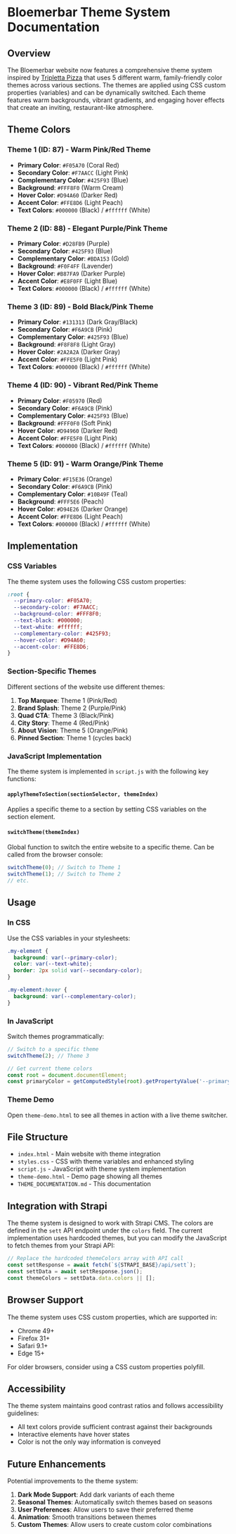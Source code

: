 # Bloemerbar Theme System Documentation

## Overview

The Bloemerbar website now features a comprehensive theme system inspired by [Tripletta Pizza](https://www.triplettapizza.com/) that uses 5 different warm, family-friendly color themes across various sections. The themes are applied using CSS custom properties (variables) and can be dynamically switched. Each theme features warm backgrounds, vibrant gradients, and engaging hover effects that create an inviting, restaurant-like atmosphere.

## Theme Colors

### Theme 1 (ID: 87) - Warm Pink/Red Theme
- **Primary Color**: `#F05A70` (Coral Red)
- **Secondary Color**: `#F7AACC` (Light Pink)
- **Complementary Color**: `#425F93` (Blue)
- **Background**: `#FFF8F0` (Warm Cream)
- **Hover Color**: `#D94A60` (Darker Red)
- **Accent Color**: `#FFE8D6` (Light Peach)
- **Text Colors**: `#000000` (Black) / `#ffffff` (White)

### Theme 2 (ID: 88) - Elegant Purple/Pink Theme
- **Primary Color**: `#D28FB9` (Purple)
- **Secondary Color**: `#425F93` (Blue)
- **Complementary Color**: `#BDA153` (Gold)
- **Background**: `#F0F4FF` (Lavender)
- **Hover Color**: `#B87FA9` (Darker Purple)
- **Accent Color**: `#E8F0FF` (Light Blue)
- **Text Colors**: `#000000` (Black) / `#ffffff` (White)

### Theme 3 (ID: 89) - Bold Black/Pink Theme
- **Primary Color**: `#131313` (Dark Gray/Black)
- **Secondary Color**: `#F6A9CB` (Pink)
- **Complementary Color**: `#425F93` (Blue)
- **Background**: `#F8F8F8` (Light Gray)
- **Hover Color**: `#2A2A2A` (Darker Gray)
- **Accent Color**: `#FFE5F0` (Light Pink)
- **Text Colors**: `#000000` (Black) / `#ffffff` (White)

### Theme 4 (ID: 90) - Vibrant Red/Pink Theme
- **Primary Color**: `#F05970` (Red)
- **Secondary Color**: `#F6A9CB` (Pink)
- **Complementary Color**: `#425F93` (Blue)
- **Background**: `#FFF0F0` (Soft Pink)
- **Hover Color**: `#D94960` (Darker Red)
- **Accent Color**: `#FFE5F0` (Light Pink)
- **Text Colors**: `#000000` (Black) / `#ffffff` (White)

### Theme 5 (ID: 91) - Warm Orange/Pink Theme
- **Primary Color**: `#F15E36` (Orange)
- **Secondary Color**: `#F6A9CB` (Pink)
- **Complementary Color**: `#10B49F` (Teal)
- **Background**: `#FFF5E6` (Peach)
- **Hover Color**: `#D94E26` (Darker Orange)
- **Accent Color**: `#FFE8D6` (Light Peach)
- **Text Colors**: `#000000` (Black) / `#ffffff` (White)

## Implementation

### CSS Variables

The theme system uses the following CSS custom properties:

```css
:root {
  --primary-color: #F05A70;
  --secondary-color: #F7AACC;
  --background-color: #FFF8F0;
  --text-black: #000000;
  --text-white: #ffffff;
  --complementary-color: #425F93;
  --hover-color: #D94A60;
  --accent-color: #FFE8D6;
}
```

### Section-Specific Themes

Different sections of the website use different themes:

1. **Top Marquee**: Theme 1 (Pink/Red)
2. **Brand Splash**: Theme 2 (Purple/Pink)
3. **Quad CTA**: Theme 3 (Black/Pink)
4. **City Story**: Theme 4 (Red/Pink)
5. **About Vision**: Theme 5 (Orange/Pink)
6. **Pinned Section**: Theme 1 (cycles back)

### JavaScript Implementation

The theme system is implemented in `script.js` with the following key functions:

#### `applyThemeToSection(sectionSelector, themeIndex)`
Applies a specific theme to a section by setting CSS variables on the section element.

#### `switchTheme(themeIndex)`
Global function to switch the entire website to a specific theme. Can be called from the browser console:
```javascript
switchTheme(0); // Switch to Theme 1
switchTheme(1); // Switch to Theme 2
// etc.
```

## Usage

### In CSS
Use the CSS variables in your stylesheets:

```css
.my-element {
  background: var(--primary-color);
  color: var(--text-white);
  border: 2px solid var(--secondary-color);
}

.my-element:hover {
  background: var(--complementary-color);
}
```

### In JavaScript
Switch themes programmatically:

```javascript
// Switch to a specific theme
switchTheme(2); // Theme 3

// Get current theme colors
const root = document.documentElement;
const primaryColor = getComputedStyle(root).getPropertyValue('--primary-color');
```

### Theme Demo
Open `theme-demo.html` to see all themes in action with a live theme switcher.

## File Structure

- `index.html` - Main website with theme integration
- `styles.css` - CSS with theme variables and enhanced styling
- `script.js` - JavaScript with theme system implementation
- `theme-demo.html` - Demo page showing all themes
- `THEME_DOCUMENTATION.md` - This documentation

## Integration with Strapi

The theme system is designed to work with Strapi CMS. The colors are defined in the `sett` API endpoint under the `colors` field. The current implementation uses hardcoded themes, but you can modify the JavaScript to fetch themes from your Strapi API:

```javascript
// Replace the hardcoded themeColors array with API call
const settResponse = await fetch(`${STRAPI_BASE}/api/sett`);
const settData = await settResponse.json();
const themeColors = settData.data.colors || [];
```

## Browser Support

The theme system uses CSS custom properties, which are supported in:
- Chrome 49+
- Firefox 31+
- Safari 9.1+
- Edge 15+

For older browsers, consider using a CSS custom properties polyfill.

## Accessibility

The theme system maintains good contrast ratios and follows accessibility guidelines:
- All text colors provide sufficient contrast against their backgrounds
- Interactive elements have hover states
- Color is not the only way information is conveyed

## Future Enhancements

Potential improvements to the theme system:
1. **Dark Mode Support**: Add dark variants of each theme
2. **Seasonal Themes**: Automatically switch themes based on seasons
3. **User Preferences**: Allow users to save their preferred theme
4. **Animation**: Smooth transitions between themes
5. **Custom Themes**: Allow users to create custom color combinations
